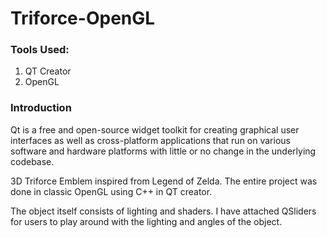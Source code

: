 # Triforce-OpenGL

### Tools Used:
1. QT Creator
2. OpenGL

### Introduction
Qt is a free and open-source widget toolkit for creating graphical user interfaces as well as cross-platform applications that run on various software and hardware platforms with little or no change in the underlying codebase.

3D Triforce Emblem inspired from Legend of Zelda. The entire project was done in classic OpenGL using C++ in QT creator.

The object itself consists of lighting and shaders. I have attached QSliders for users to play around with the lighting and angles of the object.

